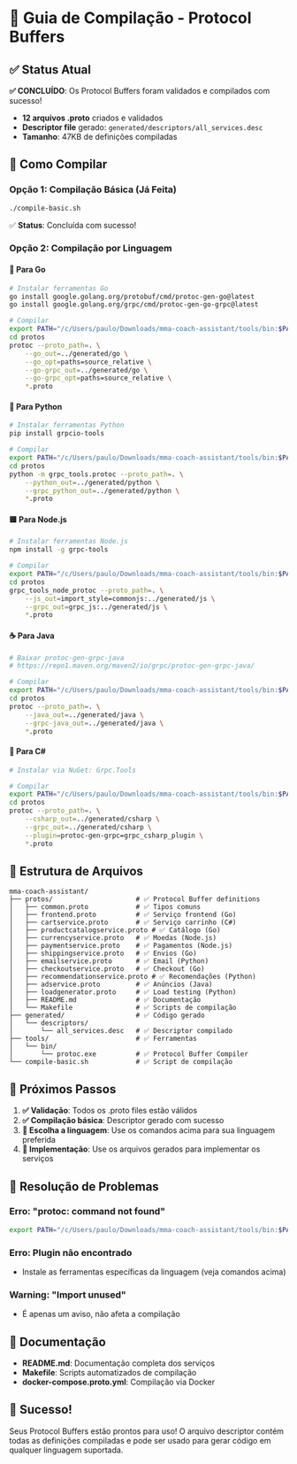 # 🔧 Guia de Compilação - Protocol Buffers

## ✅ Status Atual

**✅ CONCLUÍDO**: Os Protocol Buffers foram validados e compilados com sucesso!

- **12 arquivos .proto** criados e validados
- **Descriptor file** gerado: `generated/descriptors/all_services.desc`
- **Tamanho**: 47KB de definições compiladas

## 🚀 Como Compilar

### Opção 1: Compilação Básica (Já Feita)
```bash
./compile-basic.sh
```
✅ **Status**: Concluída com sucesso!

### Opção 2: Compilação por Linguagem

#### 🐹 Para Go
```bash
# Instalar ferramentas Go
go install google.golang.org/protobuf/cmd/protoc-gen-go@latest
go install google.golang.org/grpc/cmd/protoc-gen-go-grpc@latest

# Compilar
export PATH="/c/Users/paulo/Downloads/mma-coach-assistant/tools/bin:$PATH"
cd protos
protoc --proto_path=. \
    --go_out=../generated/go \
    --go_opt=paths=source_relative \
    --go-grpc_out=../generated/go \
    --go-grpc_opt=paths=source_relative \
    *.proto
```

#### 🐍 Para Python
```bash
# Instalar ferramentas Python
pip install grpcio-tools

# Compilar
export PATH="/c/Users/paulo/Downloads/mma-coach-assistant/tools/bin:$PATH"
cd protos
python -m grpc_tools.protoc --proto_path=. \
    --python_out=../generated/python \
    --grpc_python_out=../generated/python \
    *.proto
```

#### 🟨 Para Node.js
```bash
# Instalar ferramentas Node.js
npm install -g grpc-tools

# Compilar
export PATH="/c/Users/paulo/Downloads/mma-coach-assistant/tools/bin:$PATH"
cd protos
grpc_tools_node_protoc --proto_path=. \
    --js_out=import_style=commonjs:../generated/js \
    --grpc_out=grpc_js:../generated/js \
    *.proto
```

#### ☕ Para Java
```bash
# Baixar protoc-gen-grpc-java
# https://repo1.maven.org/maven2/io/grpc/protoc-gen-grpc-java/

# Compilar
export PATH="/c/Users/paulo/Downloads/mma-coach-assistant/tools/bin:$PATH"
cd protos
protoc --proto_path=. \
    --java_out=../generated/java \
    --grpc-java_out=../generated/java \
    *.proto
```

#### 🔷 Para C#
```bash
# Instalar via NuGet: Grpc.Tools

# Compilar
export PATH="/c/Users/paulo/Downloads/mma-coach-assistant/tools/bin:$PATH"
cd protos
protoc --proto_path=. \
    --csharp_out=../generated/csharp \
    --grpc_out=../generated/csharp \
    --plugin=protoc-gen-grpc=grpc_csharp_plugin \
    *.proto
```

## 📁 Estrutura de Arquivos

```
mma-coach-assistant/
├── protos/                     # ✅ Protocol Buffer definitions
│   ├── common.proto            # ✅ Tipos comuns
│   ├── frontend.proto          # ✅ Serviço frontend (Go)
│   ├── cartservice.proto       # ✅ Serviço carrinho (C#)
│   ├── productcatalogservice.proto # ✅ Catálogo (Go)
│   ├── currencyservice.proto   # ✅ Moedas (Node.js)
│   ├── paymentservice.proto    # ✅ Pagamentos (Node.js)
│   ├── shippingservice.proto   # ✅ Envios (Go)
│   ├── emailservice.proto      # ✅ Email (Python)
│   ├── checkoutservice.proto   # ✅ Checkout (Go)
│   ├── recommendationservice.proto # ✅ Recomendações (Python)
│   ├── adservice.proto         # ✅ Anúncios (Java)
│   ├── loadgenerator.proto     # ✅ Load testing (Python)
│   ├── README.md               # ✅ Documentação
│   └── Makefile                # ✅ Scripts de compilação
├── generated/                  # ✅ Código gerado
│   └── descriptors/
│       └── all_services.desc   # ✅ Descriptor compilado
├── tools/                      # ✅ Ferramentas
│   └── bin/
│       └── protoc.exe          # ✅ Protocol Buffer Compiler
└── compile-basic.sh            # ✅ Script de compilação
```

## 🎯 Próximos Passos

1. **✅ Validação**: Todos os .proto files estão válidos
2. **✅ Compilação básica**: Descriptor gerado com sucesso
3. **🔄 Escolha a linguagem**: Use os comandos acima para sua linguagem preferida
4. **🚀 Implementação**: Use os arquivos gerados para implementar os serviços

## 🐛 Resolução de Problemas

### Erro: "protoc: command not found"
```bash
export PATH="/c/Users/paulo/Downloads/mma-coach-assistant/tools/bin:$PATH"
```

### Erro: Plugin não encontrado
- Instale as ferramentas específicas da linguagem (veja comandos acima)

### Warning: "Import unused"
- É apenas um aviso, não afeta a compilação

## 📖 Documentação

- **README.md**: Documentação completa dos serviços
- **Makefile**: Scripts automatizados de compilação
- **docker-compose.proto.yml**: Compilação via Docker

## 🎉 Sucesso!

Seus Protocol Buffers estão prontos para uso! O arquivo descriptor contém todas as definições compiladas e pode ser usado para gerar código em qualquer linguagem suportada.
